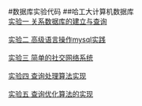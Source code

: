 #数据库实验代码
##哈工大计算机数据库
<br>
[实验一   关系数据库的建立与查询](https://github.com/jingyihiter/DB_project/tree/master/Mysql_Project/mysql-project1) <br>
<br>
[实验二   高级语言操作mysql实践](https://github.com/jingyihiter/DB_project/tree/master/Mysql_Project/mysqlproject2)<br>
<br>
[实验三   简单的社交网络系统](https://github.com/jingyihiter/DB_project/tree/master/Mysql_Project/mysqlproject3)<br>
<br>
[实验四   查询处理算法实现](https://github.com/jingyihiter/DB_project/tree/master/Mysql_Project/dbtest4)<br>
<br>
[实验五 查询优化算法的实现](https://github.com/jingyihiter/DB_project/tree/master/Mysql_Project/dbtest5)<br>
